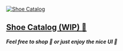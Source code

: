 [![Shoe Catalog](https://readme-typing-svg.demolab.com?font=Rubik&size=40&weight=600&pause=2000&color=FFFFFF&vCenter=true&width=420&height=42&lines=🛍️+Shoe+Catalog+👟)](https://shoe-catalog-using-api.onrender.com)

## [Shoe Catalog (WIP) 🚀](https://shoe-catalog-using-api.onrender.com/)

**_Feel free to shop 🛒 or just enjoy the nice UI 🤩_**